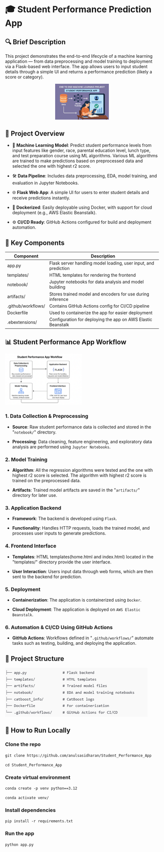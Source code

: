 # 🎓 Student Performance Prediction App

## 🔍 Brief Description
This project demonstrates the end-to-end lifecycle of a machine learning application — from data preprocessing and model training to deployment via a Flask-based web interface. The app allows users to input student details through a simple UI and returns a performance prediction (likely a score or category).

<p align="center">
<img src="StudentPerformanceApp.jpg" alt="alt text" width="35%" height="auto"/>
</p>

## 🚀 Project Overview

- 🧠 **Machine Learning Model**: Predict student performance levels from input features like gender, race, parental education level, lunch type, and test preparation course using ML algorithms. Various ML algorithms are trained to make predictions based on preprocessed data and selected the one with highest r2 score.

- 🛠 **Data Pipeline**: Includes data preprocessing, EDA, model training, and evaluation in Jupyter Notebooks.

- 🌐 **Flask Web App**: A simple UI for users to enter student details and receive predictions instantly.

- 🐳 **Dockerized**: Easily deployable using Docker, with support for cloud deployment (e.g., AWS Elastic Beanstalk).

- ⚙️ **CI/CD Ready**: GitHub Actions configured for build and deployment automation.


## 🔧 Key Components
|Component|	Description|
|---------|------------|
|app.py|	Flask server handling model loading, user input, and prediction|
|templates/|	HTML templates for rendering the frontend|
|notebook/|	Jupyter notebooks for data analysis and model building|
|artifacts/|	Stores trained model and encoders for use during inference|
|.github/workflows/|	Contains GitHub Actions config for CI/CD pipeline|
|Dockerfile|	Used to containerize the app for easier deployment|
|.ebextensions/|	Configuration for deploying the app on AWS Elastic Beanstalk|

## 📊 Student Performance App Workflow

<img src="image.png" alt="alt text" width="50%" height="auto"/>

### 1. Data Collection & Preprocessing

- **Source**: Raw student performance data is collected and stored in the "`notebook/`" directory.

- **Processing**: Data cleaning, feature engineering, and exploratory data analysis are performed using `Jupyter Notebooks`.

### 2. Model Training

- **Algorithm**: All the regression algorithms were tested and the one with highest r2 score is selected. The algorithm with highest r2 score is trained on the preprocessed data.

- **Artifacts**: Trained model artifacts are saved in the "`artifacts/`" directory for later use.

### 3. Application Backend

- **Framework**: The backend is developed using `Flask`.

- **Functionality**: Handles HTTP requests, loads the trained model, and processes user inputs to generate predictions.

### 4. Frontend Interface

- **Templates**: HTML templates(home.html and index.html) located in the "templates/" directory provide the user interface.

- **User Interaction**: Users input data through web forms, which are then sent to the backend for prediction.

### 5. Deployment

- **Containerization**: The application is containerized using `Docker`.

- **Cloud Deployment**: The application is deployed on `AWS Elastic Beanstalk`.

### 6. Automation & CI/CD Using GitHub Actions

- **GitHub Actions**: Workflows defined in "`.github/workflows/`" automate tasks such as testing, building, and deploying the application.

## 📁 Project Structure

![alt text](image-1.png)


## 🧪 How to Run Locally

### Clone the repo
`git clone https://github.com/anulsasidharan/Student_Performance_App`

`cd Student_Performance_App`

### Create virtual environment
`conda create -p venv python==3.12`

`conda activate venv/`

### Install dependencies
`pip install -r requirements.txt`

### Run the app
`python app.py`
